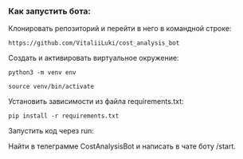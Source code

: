 ### Как запустить бота:

Клонировать репозиторий и перейти в него в командной строке:

```
https://github.com/VitaliiLuki/cost_analysis_bot
```


Cоздать и активировать виртуальное окружение:

```
python3 -m venv env
```

```
source venv/bin/activate
```

Установить зависимости из файла requirements.txt:

```
pip install -r requirements.txt
```

Запустить код через run:

Найти в телеграмме CostAnalysisBot и написать в чате боту /start.
